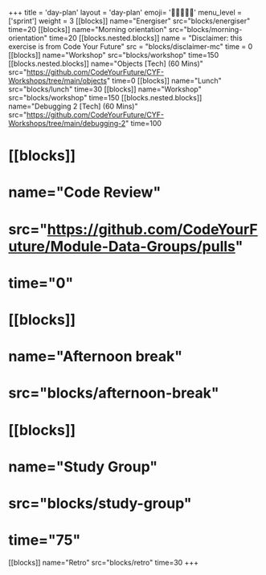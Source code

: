 +++
title = 'day-plan'
layout = 'day-plan'
emoji= '🧑🏾‍🤝‍🧑🏾'
menu_level = ['sprint']
weight = 3
[[blocks]]
name="Energiser"
src="blocks/energiser"
time=20 
[[blocks]]
name="Morning orientation"
src="blocks/morning-orientation"
time=20
[[blocks.nested.blocks]]
name = "Disclaimer: this exercise is from Code Your Future"
src = "blocks/disclaimer-mc"
time = 0
[[blocks]]
name="Workshop"
src="blocks/workshop"
time=150 
  [[blocks.nested.blocks]]
    name="Objects [Tech] (60 Mins)"
    src="https://github.com/CodeYourFuture/CYF-Workshops/tree/main/objects"
    time=0
[[blocks]]
name="Lunch"
src="blocks/lunch"
time=30
[[blocks]]
name="Workshop"
src="blocks/workshop"
time=150 
  [[blocks.nested.blocks]]
    name="Debugging 2 [Tech] (60 Mins)"
    src="https://github.com/CodeYourFuture/CYF-Workshops/tree/main/debugging-2"
    time=100
# [[blocks]]
# name="Code Review"
# src="https://github.com/CodeYourFuture/Module-Data-Groups/pulls"
# time="0"
# [[blocks]]
# name="Afternoon break"
# src="blocks/afternoon-break"
# [[blocks]]
# name="Study Group"
# src="blocks/study-group"
# time="75"
[[blocks]]
name="Retro"
src="blocks/retro"
time=30
+++
